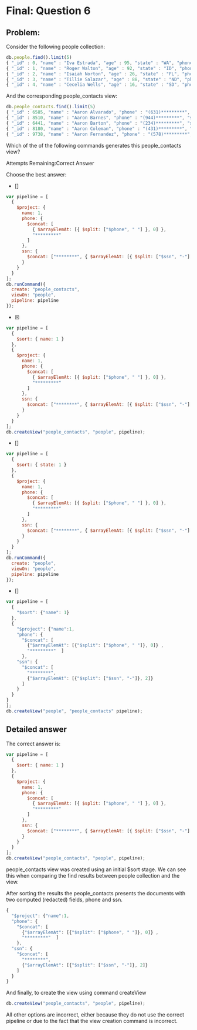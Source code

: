 # Final: Question 6

## Problem:

Consider the following people collection:

```javascript
db.people.find().limit(5)
{ "_id" : 0, "name" : "Iva Estrada", "age" : 95, "state" : "WA", "phone" : "(739) 557-2576", "ssn" : "901-34-4492" }
{ "_id" : 1, "name" : "Roger Walton", "age" : 92, "state" : "ID", "phone" : "(948) 527-2370", "ssn" : "498-61-9106" }
{ "_id" : 2, "name" : "Isaiah Norton", "age" : 26, "state" : "FL", "phone" : "(344) 479-5646", "ssn" : "052-49-6049" }
{ "_id" : 3, "name" : "Tillie Salazar", "age" : 88, "state" : "ND", "phone" : "(216) 414-5981", "ssn" : "708-26-3486" }
{ "_id" : 4, "name" : "Cecelia Wells", "age" : 16, "state" : "SD", "phone" : "(669) 809-9128", "ssn" : "977-00-7372" }
```

And the corresponding people_contacts view:

```javascript
db.people_contacts.find().limit(5)
{ "_id" : 6585, "name" : "Aaron Alvarado", "phone" : "(631)*********", "ssn" : "********8014" }
{ "_id" : 8510, "name" : "Aaron Barnes", "phone" : "(944)*********", "ssn" : "********6820" }
{ "_id" : 6441, "name" : "Aaron Barton", "phone" : "(234)*********", "ssn" : "********1937" }
{ "_id" : 8180, "name" : "Aaron Coleman", "phone" : "(431)*********", "ssn" : "********7559" }
{ "_id" : 9738, "name" : "Aaron Fernandez", "phone" : "(578)*********", "ssn" : "********0211" }
```

Which of the of the following commands generates this people_contacts view?

Attempts Remaining:Correct Answer

Choose the best answer:

- []

```javascript
var pipeline = [
  {
    $project: {
      name: 1,
      phone: {
        $concat: [
          { $arrayElemAt: [{ $split: ["$phone", " "] }, 0] },
          "*********"
        ]
      },
      ssn: {
        $concat: ["********", { $arrayElemAt: [{ $split: ["$ssn", "-"] }, 2] }]
      }
    }
  }
];
db.runCommand({
  create: "people_contacts",
  viewOn: "people",
  pipeline: pipeline
});
```

- [x]

```javascript
var pipeline = [
  {
    $sort: { name: 1 }
  },
  {
    $project: {
      name: 1,
      phone: {
        $concat: [
          { $arrayElemAt: [{ $split: ["$phone", " "] }, 0] },
          "*********"
        ]
      },
      ssn: {
        $concat: ["********", { $arrayElemAt: [{ $split: ["$ssn", "-"] }, 2] }]
      }
    }
  }
];
db.createView("people_contacts", "people", pipeline);
```

- []

```javascript
var pipeline = [
  {
    $sort: { state: 1 }
  },
  {
    $project: {
      name: 1,
      phone: {
        $concat: [
          { $arrayElemAt: [{ $split: ["$phone", " "] }, 0] },
          "*********"
        ]
      },
      ssn: {
        $concat: ["********", { $arrayElemAt: [{ $split: ["$ssn", "-"] }, 2] }]
      }
    }
  }
];
db.runCommand({
  create: "people",
  viewOn: "people",
  pipeline: pipeline
});
```

- []

```javascript
var pipeline = [
  {
    "$sort": {"name": 1}
  },
  {
    "$project": {"name":1,
    "phone": {
      "$concat": [
        {"$arrayElemAt": [{"$split": ["$phone", " "]}, 0]} ,
        "*********"  ]
      },
    "ssn": {
      "$concat": [
        "********",
        {"$arrayElemAt": [{"$split": ["$ssn", "-"]}, 2]}
      ]
    }
  }
}
];
db.createView("people", "people_contacts" pipeline);
```

## Detailed answer

The correct answer is:

```javascript
var pipeline = [
  {
    $sort: { name: 1 }
  },
  {
    $project: {
      name: 1,
      phone: {
        $concat: [
          { $arrayElemAt: [{ $split: ["$phone", " "] }, 0] },
          "*********"
        ]
      },
      ssn: {
        $concat: ["********", { $arrayElemAt: [{ $split: ["$ssn", "-"] }, 2] }]
      }
    }
  }
];
db.createView("people_contacts", "people", pipeline);
```

people_contacts view was created using an initial \$sort stage. We can see this when comparing the find results between people collection and the view.

After sorting the results the people_contacts presents the documents with two computed (redacted) fields, phone and ssn.

```javascript
{
  "$project": {"name":1,
  "phone": {
    "$concat": [
      {"$arrayElemAt": [{"$split": ["$phone", " "]}, 0]} ,
      "*********"  ]
    },
  "ssn": {
    "$concat": [
      "********",
      {"$arrayElemAt": [{"$split": ["$ssn", "-"]}, 2]}
    ]
  }
}
```

And finally, to create the view using command createView

```javascript
db.createView("people_contacts", "people", pipeline);
```

All other options are incorrect, either because they do not use the correct pipeline or due to the fact that the view creation command is incorrect.
